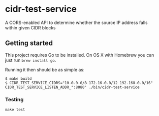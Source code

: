 # cidr-test-service

A CORS-enabled API to determine whether the source IP address falls within given CIDR blocks

## Getting started

This project requires Go to be installed. On OS X with Homebrew you can just run `brew install go`.

Running it then should be as simple as:

```console
$ make build
$ CIDR_TEST_SERVICE_CIDRS="10.0.0.0/8 172.16.0.0/12 192.168.0.0/16" CIDR_TEST_SERVICE_LISTEN_ADDR_":8080" ./bin/cidr-test-service
```

### Testing

``make test``
